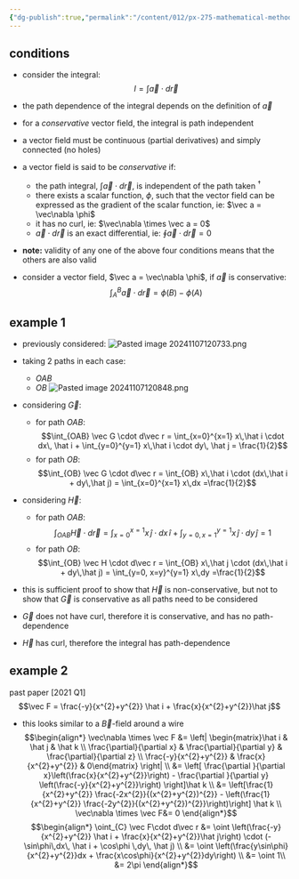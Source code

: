 ```yaml
---
{"dg-publish":true,"permalink":"/content/012/px-275-mathematical-methods/term-1/d-vector-integration/d1-2/px-275-d2b-conservative-vector-fields/","noteIcon":"1","created":"2024-11-25T10:50:32.000+00:00","updated":"2024-11-26T10:05:39.062+00:00"}
---
```


## conditions
- consider the integral: 
$$I = \int \vec a \cdot d\vec r$$
- the path dependence of the integral depends on the definition of $\vec a$
- for a *conservative* vector field, the integral is path independent
- a vector field must be continuous (partial derivatives) and simply connected (no holes)

- a vector field is said to be *conservative* if:
	- the path integral, $\int \vec a \cdot d\vec r$, is independent of the path taken ${} ^\dagger$
	- there exists a scalar function, $\phi$, such that the vector field can be expressed as the gradient of the scalar function, ie: $\vec a = \vec\nabla \phi$ 
	- it has no curl, ie: $\vec\nabla \times \vec a = 0$
	- $\vec a \cdot d\vec r$ is an exact differential, ie: $\oint \vec a \cdot d\vec r =0$ 
- **note:** validity of any one of the above four conditions means that the others are also valid

- consider a vector field, $\vec a = \vec\nabla \phi$, if $\vec a$ is conservative: 
$$\int_{A}^{B} \vec a \cdot d\vec r = \phi(B) - \phi(A)$$
## example 1
 - previously considered: ![Pasted image 20241107120733.png](/img/user/pics/Pasted%20image%2020241107120733.png)
 - taking 2 paths in each case:
	 - $OAB$
	 - $OB$
 ![Pasted image 20241107120848.png](/img/user/pics/Pasted%20image%2020241107120848.png)

 - considering $\vec G:$
	 - for path $OAB:$ 
	 $$\int_{OAB} \vec G \cdot d\vec r = \int_{x=0}^{x=1} x\,\hat i \cdot dx\, \hat i + \int_{y=0}^{y=1} x\,\hat i \cdot dy\, \hat j = \frac{1}{2}$$
	 - for path $OB:$ 
	 $$\int_{OB} \vec G \cdot d\vec r = \int_{OB} x\,\hat i \cdot (dx\,\hat i + dy\,\hat j) = \int_{x=0}^{x=1} x\,dx =\frac{1}{2}$$
- considering $\vec H:$
	- for path $OAB:$ 
	$$\int_{OAB} \vec H \cdot d\vec r = \int_{x=0}^{x=1} x\,\hat j \cdot dx\, \hat i + \int_{y=0,x=1}^{y=1} x\,\hat j \cdot dy\, \hat j = 1$$
	 - for path $OB:$ 
	 $$\int_{OB} \vec H \cdot d\vec r = \int_{OB} x\,\hat j \cdot (dx\,\hat i + dy\,\hat j) = \int_{y=0, x=y}^{y=1} x\,dy =\frac{1}{2}$$
- this is sufficient proof to show that $\vec H$ is non-conservative, but not to show that $\vec G$ is conservative as all paths need to be considered

- $\vec G$ does not have curl, therefore it is conservative, and has no path-dependence
- $\vec H$ has curl, therefore the integral has path-dependence

## example 2
past paper [2021 Q1]
$$\vec F = \frac{-y}{x^{2}+y^{2}} \hat i + \frac{x}{x^{2}+y^{2}}\hat j$$
- this looks similar to a $\vec B$-field around a wire
$$\begin{align*}
	\vec\nabla \times \vec F &= \left| \begin{matrix}\hat i & \hat j & \hat k \\ \frac{\partial}{\partial x} & \frac{\partial}{\partial y} & \frac{\partial}{\partial z} \\ \frac{-y}{x^{2}+y^{2}} & \frac{x}{x^{2}+y^{2}} & 0\end{matrix} \right| \\
	&= \left[ \frac{\partial }{\partial x}\left(\frac{x}{x^{2}+y^{2}}\right) - \frac{\partial }{\partial y} \left(\frac{-y}{x^{2}+y^{2}}\right) \right]\hat k  \\
	&= \left[\frac{1}{x^{2}+y^{2}} \frac{-2x^{2}}{(x^{2}+y^{2})^{2}} - \left(\frac{1}{x^{2}+y^{2}} \frac{-2y^{2}}{(x^{2}+y^{2})^{2}}\right)\right] \hat k \\
	\vec\nabla \times \vec F&= 0
\end{align*}$$
$$\begin{align*}
	\oint_{C} \vec F\cdot d\vec r &= \oint \left(\frac{-y}{x^{2}+y^{2}} \hat i + \frac{x}{x^{2}+y^{2}}\hat j\right) \cdot (-\sin\phi\,dx\, \hat i + \cos\phi \,dy\, \hat j) \\
	&= \oint \left(\frac{y\sin\phi}{x^{2}+y^{2}}dx + \frac{x\cos\phi}{x^{2}+y^{2}}dy\right) \\
	&= \oint 1\\
	&= 2\pi 
\end{align*}$$
